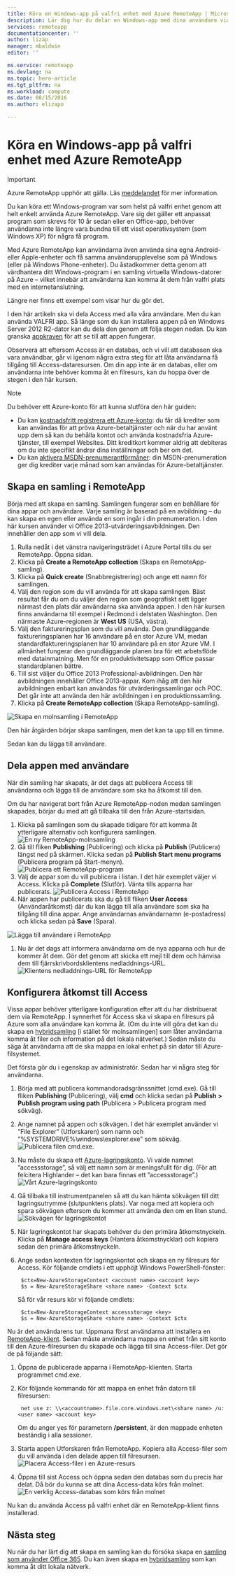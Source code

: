 ```yaml
---
title: Köra en Windows-app på valfri enhet med Azure RemoteApp | Microsoft Docs
description: Lär dig hur du delar en Windows-app med dina användare via Azure RemoteApp.
services: remoteapp
documentationcenter: ''
author: lizap
manager: mbaldwin
editor: ''

ms.service: remoteapp
ms.devlang: na
ms.topic: hero-article
ms.tgt_pltfrm: na
ms.workload: compute
ms.date: 08/15/2016
ms.author: elizapo

---
```

# Köra en Windows-app på valfri enhet med Azure RemoteApp
> [!IMPORTANT]
> Azure RemoteApp upphör att gälla. Läs [meddelandet](https://go.microsoft.com/fwlink/?linkid=821148) för mer information.
> 
> 

Du kan köra ett Windows-program var som helst på valfri enhet genom att helt enkelt använda Azure RemoteApp. Vare sig det gäller ett anpassat program som skrevs för 10 år sedan eller en Office-app, behöver användarna inte längre vara bundna till ett visst operativsystem (som Windows XP) för några få program.

Med Azure RemoteApp kan användarna även använda sina egna Android- eller Apple-enheter och få samma användarupplevelse som på Windows (eller på Windows Phone-enheter). Du åstadkommer detta genom att värdhantera ditt Windows-program i en samling virtuella Windows-datorer på Azure – vilket innebär att användarna kan komma åt dem från valfri plats med en internetanslutning. 

Längre ner finns ett exempel som visar hur du gör det.

I den här artikeln ska vi dela Access med alla våra användare. Men du kan använda VALFRI app. Så länge som du kan installera appen på en Windows Server 2012 R2-dator kan du dela den genom att följa stegen nedan. Du kan granska [appkraven](remoteapp-appreqs.md) för att se till att appen fungerar.

Observera att eftersom Access är en databas, och vi vill att databasen ska vara användbar, går vi igenom några extra steg för att låta användarna få tillgång till Access-dataresursen. Om din app inte är en databas, eller om användarna inte behöver komma åt en filresurs, kan du hoppa över de stegen i den här kursen.

> [!NOTE]
> <a name="note"></a>Du behöver ett Azure-konto för att kunna slutföra den här guiden:
> 
> * Du kan [kostnadsfritt registrera ett Azure-konto](https://azure.microsoft.com/free/?WT.mc_id=A261C142F): du får då krediter som kan användas för att pröva Azure-betaltjänster och när du har använt upp dem så kan du behålla kontot och använda kostnadsfria Azure-tjänster, till exempel Websites. Ditt kreditkort kommer aldrig att debiteras om du inte specifikt ändrar dina inställningar och ber om det.
> * Du kan [aktivera MSDN-prenumerantförmåner](https://azure.microsoft.com/pricing/member-offers/msdn-benefits-details/?WT.mc_id=A261C142F): din MSDN-prenumeration ger dig krediter varje månad som kan användas för Azure-betaltjänster.
> 
> 

## Skapa en samling i RemoteApp
Börja med att skapa en samling. Samlingen fungerar som en behållare för dina appar och användare. Varje samling är baserad på en avbildning – du kan skapa en egen eller använda en som ingår i din prenumeration. I den här kursen använder vi Office 2013-utvärderingsavbildningen. Den innehåller den app som vi vill dela.

1. Rulla nedåt i det vänstra navigeringsträdet i Azure Portal tills du ser RemoteApp. Öppna sidan.
2. Klicka på **Create a RemoteApp collection** (Skapa en RemoteApp-samling).
3. Klicka på **Quick create** (Snabbregistrering) och ange ett namn för samlingen.
4. Välj den region som du vill använda för att skapa samlingen. Bäst resultat får du om du väljer den region som geografiskt sett ligger närmast den plats där användarna ska använda appen. I den här kursen finns användarna till exempel i Redmond i delstaten Washington. Den närmaste Azure-regionen är **West US** (USA, västra).
5. Välj den faktureringsplan som du vill använda. Den grundläggande faktureringsplanen har 16 användare på en stor Azure VM, medan standardfaktureringsplanen har 10 användare på en stor Azure VM. I allmänhet fungerar den grundläggande planen bra för ett arbetsflöde med datainmatning. Men för en produktivitetsapp som Office passar standardplanen bättre.
6. Till sist väljer du Office 2013 Professional-avbildningen. Den här avbildningen innehåller Office 2013-appar. Kom ihåg att den här avbildningen enbart kan användas för utvärderingssamlingar och POC. Det går inte att använda den här avbildningen i en produktionssamling.
7. Klicka på **Create RemoteApp collection** (Skapa RemoteApp-samling).

![Skapa en molnsamling i RemoteApp](./media/remoteapp-anyapp/ra-anyappcreatecollection.png)

Den här åtgärden börjar skapa samlingen, men det kan ta upp till en timme.

Sedan kan du lägga till användare.

## Dela appen med användare
När din samling har skapats, är det dags att publicera Access till användarna och lägga till de användare som ska ha åtkomst till den.

Om du har navigerat bort från Azure RemoteApp-noden medan samlingen skapades, börjar du med att gå tillbaka till den från Azure-startsidan.

1. Klicka på samlingen som du skapade tidigare för att komma åt ytterligare alternativ och konfigurera samlingen.
   ![En ny RemoteApp-molnsamling](./media/remoteapp-anyapp/ra-anyappcollection.png)
2. Gå till fliken **Publishing** (Publicering) och klicka på **Publish** (Publicera) längst ned på skärmen. Klicka sedan på **Publish Start menu programs** (Publicera program på Start-menyn).
   ![Publicera ett RemoteApp-program](./media/remoteapp-anyapp/ra-anyapppublish.png)
3. Välj de appar som du vill publicera i listan. I det här exemplet väljer vi Access. Klicka på **Complete** (Slutför). Vänta tills apparna har publicerats.
   ![Publicera Access i RemoteApp](./media/remoteapp-anyapp/ra-anyapppublishaccess.png)
4. När appen har publicerats ska du gå till fliken **User Access** (Användaråtkomst) där du kan lägga till alla användare som ska ha tillgång till dina appar. Ange användarnas användarnamn (e-postadress) och klicka sedan på **Save** (Spara).

![Lägga till användare i RemoteApp](./media/remoteapp-anyapp/ra-anyappaddusers.png)

1. Nu är det dags att informera användarna om de nya apparna och hur de kommer åt dem. Gör det genom att skicka ett mejl till dem och hänvisa dem till fjärrskrivbordsklientens nedladdnings-URL.
   ![Klientens nedladdnings-URL för RemoteApp](./media/remoteapp-anyapp/ra-anyappurl.png)

## Konfigurera åtkomst till Access
Vissa appar behöver ytterligare konfiguration efter att du har distribuerat dem via RemoteApp. I synnerhet för Access ska vi skapa en filresurs på Azure som alla användare kan komma åt. (Om du inte vill göra det kan du skapa en [hybridsamling](remoteapp-create-hybrid-deployment.md) [i stället för molnsamlingen] som låter användarna komma åt filer och information på det lokala nätverket.) Sedan måste du säga åt användarna att de ska mappa en lokal enhet på sin dator till Azure-filsystemet.

Det första gör du i egenskap av administratör. Sedan har vi några steg för användarna.

1. Börja med att publicera kommandoradsgränssnittet (cmd.exe). Gå till fliken **Publishing** (Publicering), välj **cmd** och klicka sedan på **Publish > Publish program using path** (Publicera > Publicera program med sökväg).
2. Ange namnet på appen och sökvägen. I det här exemplet använder vi ”File Explorer” (Utforskaren) som namn och ”%SYSTEMDRIVE%\windows\explorer.exe” som sökväg.
   ![Publicera filen cmd.exe.](./media/remoteapp-anyapp/ra-publishcmd.png)
3. Nu måste du skapa ett [Azure-lagringskonto](../storage/storage-create-storage-account.md). Vi valde namnet ”accessstorage”, så välj ett namn som är meningsfullt för dig. (För att felcitera Highlander – det kan bara finnas ett ”accessstorage”.) ![Vårt Azure-lagringskonto](./media/remoteapp-anyapp/ra-anyappazurestorage.png)
4. Gå tillbaka till instrumentpanelen så att du kan hämta sökvägen till ditt lagringsutrymme (slutpunktens plats). Var noga med att kopiera och spara sökvägen eftersom du kommer att använda den om en liten stund.
   ![Sökvägen för lagringskontot](./media/remoteapp-anyapp/ra-anyappstoragelocation.png)
5. När lagringskontot har skapats behöver du den primära åtkomstnyckeln. Klicka på **Manage access keys** (Hantera åtkomstnycklar) och kopiera sedan den primära åtkomstnyckeln.
6. Ange sedan kontexten för lagringskontot och skapa en ny filresurs för Access. Kör följande cmdlets i ett upphöjt Windows PowerShell-fönster:
   
        $ctx=New-AzureStorageContext <account name> <account key>
        $s = New-AzureStorageShare <share name> -Context $ctx
   
    Så för vår resurs kör vi följande cmdlets:
   
        $ctx=New-AzureStorageContext accessstorage <key>
        $s = New-AzureStorageShare <share name> -Context $ctx

Nu är det användarens tur. Uppmana först användarna att installera en [RemoteApp-klient](remoteapp-clients.md). Sedan måste användarna mappa en enhet från sitt konto till den Azure-filresursen du skapade och lägga till sina Access-filer. Det gör de på följande sätt:

1. Öppna de publicerade apparna i RemoteApp-klienten. Starta programmet cmd.exe.
2. Kör följande kommando för att mappa en enhet från datorn till filresursen:
   
        net use z: \\<accountname>.file.core.windows.net\<share name> /u:<user name> <account key>
   
    Om du anger yes för parametern **/persistent**, är den mappade enheten beständig i alla sessioner.
3. Starta appen Utforskaren från RemoteApp. Kopiera alla Access-filer som du vill använda i den delade appen till filresursen.
   ![Placera Access-filer i en Azure-resurs](./media/remoteapp-anyapp/ra-anyappuseraccess.png)
4. Öppna till sist Access och öppna sedan den databas som du precis har delat. Då bör du kunna se att dina Access-data körs från molnet.
   ![En verklig Access-databas som körs från molnet](./media/remoteapp-anyapp/ra-anyapprunningaccess.png)

Nu kan du använda Access på valfri enhet där en RemoteApp-klient finns installerad.

<!--Every topic should have next steps and links to the next logical set of content to keep the customer engaged-->
## Nästa steg
Nu när du har lärt dig att skapa en samling kan du försöka skapa en [samling som använder Office 365](remoteapp-tutorial-o365anywhere.md). Du kan även skapa en [hybridsamling](remoteapp-create-hybrid-deployment.md) som kan komma åt ditt lokala nätverk.

<!--Image references-->




<!--HONumber=Sep16_HO3-->



